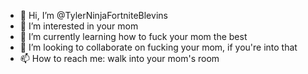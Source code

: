 - 👋 Hi, I’m @TylerNinjaFortniteBlevins
- 👀 I’m interested in your mom
- 🌱 I’m currently learning how to fuck your mom the best
- 💞️ I’m looking to collaborate on fucking your mom, if you're into that
- 📫 How to reach me: walk into your mom's room
